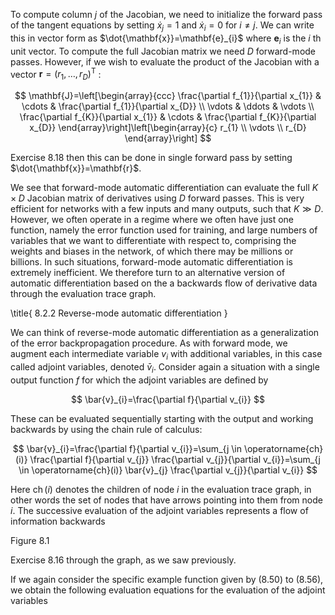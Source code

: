To compute column $j$ of the Jacobian, we need to initialize the forward pass of the tangent equations by setting $\dot{x}_{j}=1$ and $\dot{x}_{i}=0$ for $i \neq j$. We can write this in vector form as $\dot{\mathbf{x}}=\mathbf{e}_{i}$ where $\mathbf{e}_{i}$ is the $i$ th unit vector. To compute the full Jacobian matrix we need $D$ forward-mode passes. However, if we wish to evaluate the product of the Jacobian with a vector $\mathbf{r}=\left(r_{1}, \ldots, r_{D}\right)^{\mathrm{T}}$ :

$$
\mathbf{J}=\left[\begin{array}{ccc}
\frac{\partial f_{1}}{\partial x_{1}} & \cdots & \frac{\partial f_{1}}{\partial x_{D}} \\
\vdots & \ddots & \vdots \\
\frac{\partial f_{K}}{\partial x_{1}} & \cdots & \frac{\partial f_{K}}{\partial x_{D}}
\end{array}\right]\left[\begin{array}{c}
r_{1} \\
\vdots \\
r_{D}
\end{array}\right]
$$

Exercise 8.18 then this can be done in single forward pass by setting $\dot{\mathbf{x}}=\mathbf{r}$.

We see that forward-mode automatic differentiation can evaluate the full $K \times D$ Jacobian matrix of derivatives using $D$ forward passes. This is very efficient for networks with a few inputs and many outputs, such that $K \gg D$. However, we often operate in a regime where we often have just one function, namely the error function used for training, and large numbers of variables that we want to differentiate with respect to, comprising the weights and biases in the network, of which there may be millions or billions. In such situations, forward-mode automatic differentiation is extremely inefficient. We therefore turn to an alternative version of automatic differentiation based on the a backwards flow of derivative data through the evaluation trace graph.

\title{
8.2.2 Reverse-mode automatic differentiation
}

We can think of reverse-mode automatic differentiation as a generalization of the error backpropagation procedure. As with forward mode, we augment each intermediate variable $v_{i}$ with additional variables, in this case called adjoint variables, denoted $\bar{v}_{i}$. Consider again a situation with a single output function $f$ for which the adjoint variables are defined by

$$
\bar{v}_{i}=\frac{\partial f}{\partial v_{i}}
$$

These can be evaluated sequentially starting with the output and working backwards by using the chain rule of calculus:

$$
\bar{v}_{i}=\frac{\partial f}{\partial v_{i}}=\sum_{j \in \operatorname{ch}(i)} \frac{\partial f}{\partial v_{j}} \frac{\partial v_{j}}{\partial v_{i}}=\sum_{j \in \operatorname{ch}(i)} \bar{v}_{j} \frac{\partial v_{j}}{\partial v_{i}}
$$

Here $\operatorname{ch}(i)$ denotes the children of node $i$ in the evaluation trace graph, in other words the set of nodes that have arrows pointing into them from node $i$. The successive evaluation of the adjoint variables represents a flow of information backwards

Figure 8.1

Exercise 8.16 through the graph, as we saw previously.

If we again consider the specific example function given by (8.50) to (8.56), we obtain the following evaluation equations for the evaluation of the adjoint variables